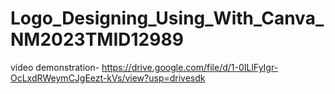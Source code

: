 # Logo_Designing_Using_With_Canva_NM2023TMID12989


video demonstration- https://drive.google.com/file/d/1-0ILlFyIgr-OcLxdRWeymCJgEezt-kVs/view?usp=drivesdk
